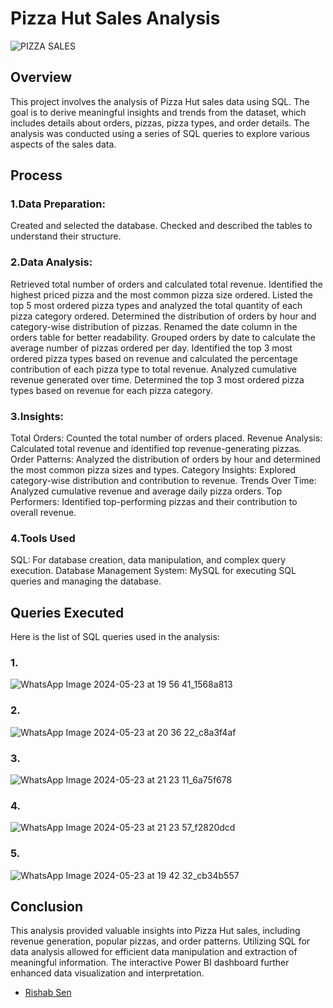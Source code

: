 # Pizza Hut Sales Analysis

![PIZZA SALES](https://github.com/Riku1014/SQL-Pizza-Hut-Sales-Analysis/assets/151837914/31da5976-790a-4047-9db3-d914d6a9b475)

## Overview
This project involves the analysis of Pizza Hut sales data using SQL. The goal is to derive meaningful insights and trends from the dataset, which includes details about orders, pizzas, pizza types, and order details. The analysis was conducted using a series of SQL queries to explore various aspects of the sales data.

## Process
### 1.Data Preparation:

Created and selected the database.
Checked and described the tables to understand their structure.

### 2.Data Analysis:

Retrieved total number of orders and calculated total revenue.
Identified the highest priced pizza and the most common pizza size ordered.
Listed the top 5 most ordered pizza types and analyzed the total quantity of each pizza category ordered.
Determined the distribution of orders by hour and category-wise distribution of pizzas.
Renamed the date column in the orders table for better readability.
Grouped orders by date to calculate the average number of pizzas ordered per day.
Identified the top 3 most ordered pizza types based on revenue and calculated the percentage contribution of each pizza type to total revenue.
Analyzed cumulative revenue generated over time.
Determined the top 3 most ordered pizza types based on revenue for each pizza category.


### 3.Insights:

Total Orders: Counted the total number of orders placed.
Revenue Analysis: Calculated total revenue and identified top revenue-generating pizzas.
Order Patterns: Analyzed the distribution of orders by hour and determined the most common pizza sizes and types.
Category Insights: Explored category-wise distribution and contribution to revenue.
Trends Over Time: Analyzed cumulative revenue and average daily pizza orders.
Top Performers: Identified top-performing pizzas and their contribution to overall revenue.


### 4.Tools Used

SQL: For database creation, data manipulation, and complex query execution.
Database Management System: MySQL for executing SQL queries and managing the database.


## Queries Executed

Here is the list of SQL queries used in the analysis:
### 1.
![WhatsApp Image 2024-05-23 at 19 56 41_1568a813](https://github.com/Riku1014/SQL-Pizza-Hut-Sales-Analysis/assets/151837914/2b10e59d-0d18-49ca-9327-d596a48b445d)
### 2.
![WhatsApp Image 2024-05-23 at 20 36 22_c8a3f4af](https://github.com/Riku1014/SQL-Pizza-Hut-Sales-Analysis/assets/151837914/5428ee50-c6c2-479e-995c-0598d3092954)
### 3.
![WhatsApp Image 2024-05-23 at 21 23 11_6a75f678](https://github.com/Riku1014/SQL-Pizza-Hut-Sales-Analysis/assets/151837914/a0bf480b-cd71-4d4a-95a7-460f0b8d08ad)
### 4.
![WhatsApp Image 2024-05-23 at 21 23 57_f2820dcd](https://github.com/Riku1014/SQL-Pizza-Hut-Sales-Analysis/assets/151837914/746bda54-2bcc-452e-ae9e-4d7205b1f95a)
### 5.
![WhatsApp Image 2024-05-23 at 19 42 32_cb34b557](https://github.com/Riku1014/SQL-Pizza-Hut-Sales-Analysis/assets/151837914/3de3b837-d4d0-4aeb-8e41-f8fb612648cd)

## Conclusion
This analysis provided valuable insights into Pizza Hut sales, including revenue generation, popular pizzas, and order patterns. Utilizing SQL for data analysis allowed for efficient data manipulation and extraction of meaningful information. The interactive Power BI dashboard further enhanced data visualization and interpretation.

- <a href="https://github.com/Riku1014"> Rishab Sen</a>










